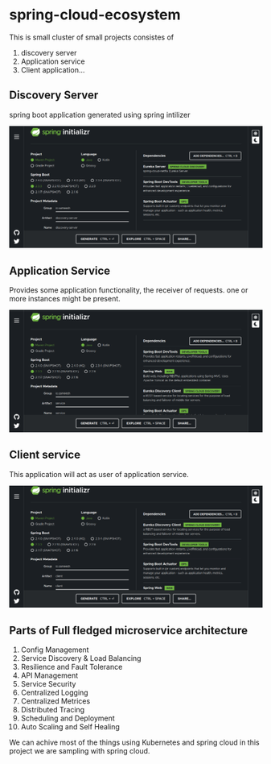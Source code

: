 # spring-cloud-ecosystem

This is small cluster of small projects consistes of

1. discovery server
2. Application service
3. Client application...

## Discovery Server

spring boot application generated using spring intilizer

![Image of Discovery Server spring intilizer project](img/EurekaServerSpringIntilizer.png)

## Application Service

Provides some application functionality, the receiver of requests. one or more instances might be present.

![Image of Application Service spring intilizer project](img/ServiceSpringInitializr.png)

## Client service

This application will act as user of application service.

![Image of Application Service spring intilizer project](img/ClientSpringInitializr.png)

## Parts of Full fledged microservice architecture  
1. Config Management  
2. Service Discovery & Load Balancing  
3. Resilience and Fault Tolerance  
4. API Management  
5. Service Security  
6. Centralized Logging  
7. Centralized Metrices   
8. Distributed Tracing  
9. Scheduling and Deployment  
10. Auto Scaling and Self Healing  

We can achive most of the things using Kubernetes and spring cloud in this project we are sampling with spring cloud.  

